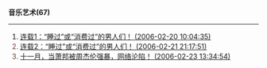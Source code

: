 **音乐艺术(67)**

---

1. <font color='#703c34'>[连载1：“睡过”或“消费过”的男人们！ (2006-02-20 10:04:35)](https://chzh1019.github.io/chzhshch/038/)
2. [连载2：“睡过”或“消费过”的男人们！ (2006-02-21 21:17:51)](https://chzh1019.github.io/chzhshch/041/)
3. [十一月，当萧邦被周杰伦强暴，网络沦陷！ (2006-02-23 13:34:54)](https://chzh1019.github.io/chzhshch/044/)